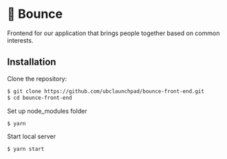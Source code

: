 # :basketball: Bounce
Frontend for our application that brings people together based on common interests.

## Installation

Clone the repository:
```bash
$ git clone https://github.com/ubclaunchpad/bounce-front-end.git
$ cd bounce-front-end
```

Set up node_modules folder
```bash
$ yarn
```

Start local server
```bash
$ yarn start
```
